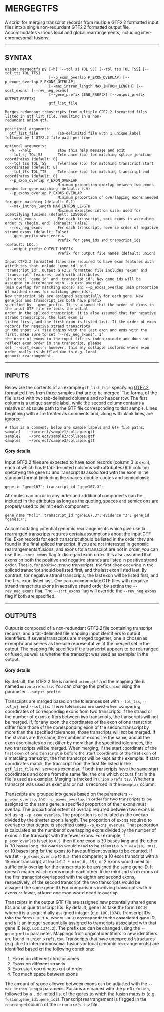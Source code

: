 # MERGEGTFS

A script for merging transcript records from multiple 
[GTF2.2](http://mblab.wustl.edu/GTF22.html) formatted input files into 
a single non-redundant GTF2.2 formatted output file. Accommodates various 
local and global rearrangements, including inter-chromosomal fusions. 

---

## SYNTAX

```
usage: mergegtfs.py [-h] [--tol_sj TOL_SJ] [--tol_tss TOL_TSS] [--tol_tts TOL_TTS]
                    [--p_exon_overlap P_EXON_OVERLAP] [--p_exons_overlap P_EXONS_OVERLAP]
                    [--max_intron_length MAX_INTRON_LENGTH] [--sort_exons] [--rev_neg_exons]
                    [--gene_prefix GENE_PREFIX] [--output_prefix OUTPUT_PREFIX]
                    gtf_list_file

Merges redundant transcripts from multiple GTF2.2 formatted files listed in gtf_list_file, resulting in a non-
redundant union gtf.

positional arguments:
  gtf_list_file         Tab-delimited file with 1 unique label followed by 1 GTF2.2 file path per line

optional arguments:
  -h, --help            show this help message and exit
  --tol_sj TOL_SJ       Tolerance (bp) for matching splice junction coordinates (default: 0)
  --tol_tss TOL_TSS     Tolerance (bp) for matching transcript start coordinates (default: 0)
  --tol_tts TOL_TTS     Tolerance (bp) for matching transcript end coordinates (default: 0)
  --p_exon_overlap P_EXON_OVERLAP
                        Minimum proportion overlap between two exons needed for gene matching (default: 0.5)
  --p_exons_overlap P_EXONS_OVERLAP
                        Minimum proportion of overlapping exons needed for gene matching (default: 0.1)
  --max_intron_length MAX_INTRON_LENGTH
                        Maximum expected intron size; used for identifying fusions (default: 1250000)
  --sort_exons          For each transcript, sort exons in ascending order by (begin, end) (default: False)
  --rev_neg_exons       For each transcript, reverse order of negative strand exons (default: False)
  --gene_prefix GENE_PREFIX
                        Prefix for gene_ids and transcript_ids (default: LOC.)
  --output_prefix OUTPUT_PREFIX
                        Prefix for output file names (default: union)

Input GTF2.2 formatted files are required to have exon features with attributes that include 'gene_id' and
'transcript_id'. Output GTF2.2 formatted file includes 'exon' and 'transcript' features, both with attributes
(in order) 'gene_id' and 'transcript_id'. New gene_ids will be assigned in accordance with --p_exon_overlap
(min overlap for matching exons) and --p_exons_overlap (min proportion of matched exons for matching gene_ids).
New transcript_ids are assigned sequentially for each gene. New gene_ids and transcript_ids both have prefix
specified by --gene_prefix. It is assumed that the order of exons in the input GTF file reflects the actual
order in the spliced transcript; it is also assumed that for negative strand transcripts, the last exon is
listed first, and the first exon is listed last. If the order of exon records for negative strand transcripts
in the input GTF file begins with the last exon and ends with the first, make sure to set '--rev_neg_exons'. If
the order of exons in the input file is indeterminate and does not reflect exon order in the transcript, please
set '--sort_exons'; however, this may collapse isoforms where exon order really is shuffled due to e.g. local
genomic rearrangement.
```

---

## INPUTS

Below are the contents of an example `gtf_list_file` specifying 
[GTF2.2](http://mblab.wustl.edu/GTF22.html) formatted files from three samples 
that are to be merged. The format of the file is text with two tab-delimited 
columns and no header row. The first column is a unique sample label, while 
the second column contains a relative or absolute path to the GTF file 
corresponding to that sample. Lines beginning with `#` are treated as 
comments and, along with blank lines, are ignored:

```
# this is a comment; below are sample labels and GTF file paths:
sample1    ~/project/sample1/collapse.gtf
sample2    ~/project/sample2/collapse.gtf
sample3    ~/project/sample3/collapse.gtf
```

#### Gory details

Input GTF2.2 files are expected to have exon records (column 3 is `exon`), 
each of which has 9 tab-delimited columns with attributes (9th column) 
specifying the gene ID and transcript ID associated with the exon in the 
standard format (including the spaces, double-quotes and semicolons):

`gene_id "gene167"; transcript_id "gene167.3";`

Attributes can occur in any order and additional components can be included 
in the attributes as long as the quoting, spaces and semicolons are properly 
used to delimit each component:

`gene_name "Mcl1"; transcript_id "gene167.3"; evidence "3"; gene_id "gene167";`

Accommodating potential genomic rearrangements which give rise to rearranged
transcripts requires certain assumptions about the input GTF file. Exon 
records for each transcript should be listed in the order they are found in 
the final spliced transcript. If you are not interested in genomic 
rearrangements/fusions, and exons for a transcript are not in order, you can 
use the `--sort_exons` flag to disregard exon order. It is also 
assumed that exons on both the positive and negative strands are listed in 
positive strand order. That is, for positive strand transcripts, the first 
exon occuring in the spliced transcript should be listed first, and the last 
exon listed last. By contrast, for negative strand transcripts, the last exon 
will be listed first, and the first exon listed last. One can accommodate GTF 
files with negative strand transcripts exons in negative strand order by 
setting the `--rev_neg_exons` flag. The `--sort_exons` flag will override the 
`--rev_neg_exons` flag if both are specified.

---

## OUTPUTS

Output is composed of a non-redundant GTF2.2 file containing transcript 
records, and a tab-delimited file mapping input identifiers to output 
identifiers. If several transcripts are merged together, one is chosen 
as exemplar and serves as the sole representative of the merged set in 
the output. The mapping file specifies if the transcript appears to be 
rearranged or fused, as well as whether the transcript was used as exemplar 
in the output. 

#### Gory details

By default, the GTF2.2 file is named `union.gtf` and the mapping file is 
named `union.xrefs.tsv`. You can change the prefix `union` using the 
parameter `--output_prefix`.

Transcripts are merged based on the tolerances set with `--tol_tss`, 
`--tol_sj`, and `--tol_tts`. These tolerances are used when comparing 
coordinates of corresponding exons from two transcripts. If the 
strand or the number of exons differs between two transcripts, the transcripts 
will not be merged. If, for any exon, the coordinates of the exon of one 
transcript differ from those of the corresponding exon of the second 
transcript by more than the specified tolerances, those transcripts will not 
be merged. If the strands are the same, the number of exons are the same, and 
all the exon coordinates do not differ by more than the specified tolerances, 
the two transcripts will be merged. When merging, if the start coordinate of 
the first exon of one transcript is before the start coordinate of the first 
exon of a matching transcript, the first transcript will be kept as the 
exemplar. If start coordinates match, the transcript from the first file 
listed in the `gtf_list_file` will serve as exemplar. If both transcripts 
have the same start coordinates and come from the same file, the one which 
occurs first in the file is used as exemplar. Merging is tracked in 
`union.xrefs.tsv`. Whether a transcript was used as exemplar or not is 
recorded in the `exemplar` column. 

Transcripts are grouped into genes based on the parameters 
`--p_exon_overlap`, and `--p_exons_overlap`. In order for two transcripts to 
be assigned to the same gene, a specified proportion of their exons must 
overlap. The proportional extent of overlap required between two exons is 
set using `--p_exon_overlap`. The proportion is calculated as the overlap 
divided by the shorter exon's length. The proportion of exons required to 
overlap to that degree is specified using `--p_exons_overlap`. That 
proportion is calculated as the number of overlapping exons divided by the 
number of exons in the transcript with the fewer exons. For 
example, if `--p_exon_overlap` is set to `0.5`, then if one exon is 20 bases 
long and the other is 30 bases long, the overlap would need to be at least 
`0.5 * min(20, 30))`, or 10 bases long for the exons to have sufficient 
overlap to be counted. If we set `--p_exons_overlap` to `0.2`, then comparing 
a 10 exon transcript with a 15 exon transcript, at least `0.2 * min(10, 15)`, 
or 2 exons would need to sufficiently overlap for the transcripts to be 
assigned the same gene ID. It doesn't matter which exons match each other. If 
the third and sixth exons of the first transcript overlapped with the eighth 
and second exons, respectively, of the second transcript, the two transcripts 
would be assigned the same gene ID. For comparisons involving transcripts 
with 5 exons or fewer, at least one exon would need to overlap.

Transcripts in the output GTF file are assigned new potentially shared gene 
IDs and unique transcript IDs. By default, gene IDs take the form `LOC.M`, 
where `M` is a sequentially assigned integer (e.g. `LOC.1374`). Transcript IDs 
take the form `LOC.M.N`, where `LOC.M` corresponds to the associated gene ID, 
and `N` is an integer sequentially assigned to transcripts associated with 
that gene ID (e.g. `LOC.1374.2`). The prefix `LOC` can be changed using 
the `--gene_prefix` parameter. Mappings from original identifiers to new 
identifiers are found in `union.xrefs.tsv`. Transcripts that have unexpected 
structures (e.g. due to interchromosomal fusions or local genomic 
rearrangements) are identified based on the following conditions:

1) Exons on different chromosomes
2) Exons on different strands
3) Exon start coordinates out of order
4) Too much space between exons

The amount of space allowed between exons can be adjusted with the 
`--max_intron_length` parameter. Fusions are named with the prefix `fusion`, 
followed by a `.` delimited list of the genes to which the fusion maps to 
(e.g. `fusion.gene_id1.gene_id2`). Transcript rearrangement is flagged in the 
`rearranged` column of the `union.xrefs.tsv` file.



